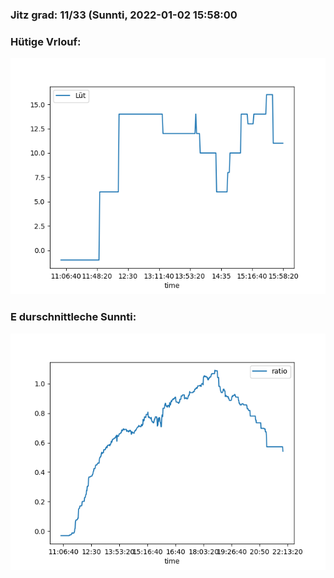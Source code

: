 ### Jitz grad: 11/33 (Sunnti, 2022-01-02 15:58:00

### Hütige Vrlouf:
![Graph](Today.png)

### E durschnittleche Sunnti:
![Graph](Sunnti.png)